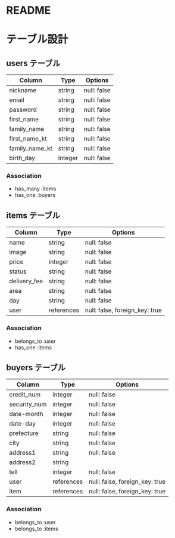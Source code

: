 # README

# テーブル設計

## users テーブル

| Column         | Type   | Options     |
| -------------- | ------ | ----------- |
| nickname       | string | null: false |
| email          | string | null: false |
| password       | string | null: false |
| first_name     | string | null: false |
| family_name    | string | null: false |
| first_name_kt  | string | null: false |
| family_name_kt | string | null: false |
| birth_day      | integer| null: false |

### Association

- has_many :items
- has_one :buyers

## items テーブル

| Column       | Type     | Options                        |
| ------------ | -------- | ------------------------------ |
| name         | string   | null: false                    |
| image        | string   | null: false                    |
| price        | integer  | null: false                    |
| status       | string   | null: false                    |
| delivery_fee | string   | null: false                    |
| area         | string   | null: false                    |
| day          | string   | null: false                    |
| user         |references| null: false, foreign_key: true |

### Association

- belongs_to :user
- has_one :items

## buyers テーブル

| Column       | Type     | Options                        |
| ------------ | -------- | ------------------------------ |
| credit_num   | integer  | null: false                    |
| security_num | integer  | null: false                    |
| date-month   | integer  | null: false                    |
| date-day     | integer  | null: false                    |
| prefecture   | string   | null: false                    |
| city         | string   | null: false                    |
| address1     | string   | null: false                    |
| address2     | string   |                                |
| tell         | integer  | null: false                    |
| user         |references| null: false, foreign_key: true |
| item         |references| null: false, foreign_key: true |
### Association

- belongs_to :user
- belongs_to :items